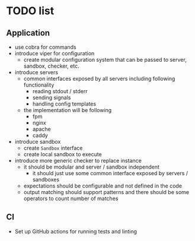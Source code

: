 # TODO list

## Application

- use cobra for commands
- introduce viper for configuration
  - create modular configuration system that can be passed to server, sandbox, checker, etc.
- introduce servers
  - common interfaces exposed by all servers including following functionality
    - reading stdout / stderr
    - sending signals
    - handling config templates
  - the implementation will be following
    - fpm
    - nginx
    - apache
    - caddy
- introduce sandbox
  - create `Sandbox` interface
  - create local sandbox to execute
- introduce more generic checker to replace instance
  - it should be modular and server / sandbox independent
    - it should just use some common interface exposed by servers / sandboxes
  - expectations should be configurable and not defined in the code
  - output matching should support patterns and there should be some operators to count number of matches
  
## CI

- Set up GitHub actions for running tests and linting 